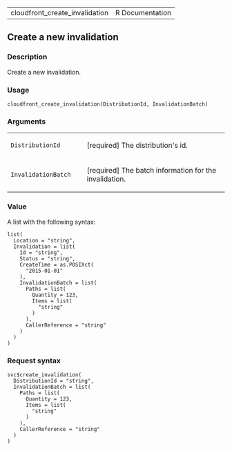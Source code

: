 <table style="width: 100%;">
<tbody>
<tr class="odd">
<td>cloudfront_create_invalidation</td>
<td style="text-align: right;">R Documentation</td>
</tr>
</tbody>
</table>

## Create a new invalidation

### Description

Create a new invalidation.

### Usage

    cloudfront_create_invalidation(DistributionId, InvalidationBatch)

### Arguments

<table>
<colgroup>
<col style="width: 35%" />
<col style="width: 65%" />
</colgroup>
<tbody>
<tr class="odd">
<td><code
id="cloudfront_create_invalidation_:_DistributionId">DistributionId</code></td>
<td><p>[required] The distribution's id.</p></td>
</tr>
<tr class="even">
<td><code
id="cloudfront_create_invalidation_:_InvalidationBatch">InvalidationBatch</code></td>
<td><p>[required] The batch information for the invalidation.</p></td>
</tr>
</tbody>
</table>

### Value

A list with the following syntax:

    list(
      Location = "string",
      Invalidation = list(
        Id = "string",
        Status = "string",
        CreateTime = as.POSIXct(
          "2015-01-01"
        ),
        InvalidationBatch = list(
          Paths = list(
            Quantity = 123,
            Items = list(
              "string"
            )
          ),
          CallerReference = "string"
        )
      )
    )

### Request syntax

    svc$create_invalidation(
      DistributionId = "string",
      InvalidationBatch = list(
        Paths = list(
          Quantity = 123,
          Items = list(
            "string"
          )
        ),
        CallerReference = "string"
      )
    )
